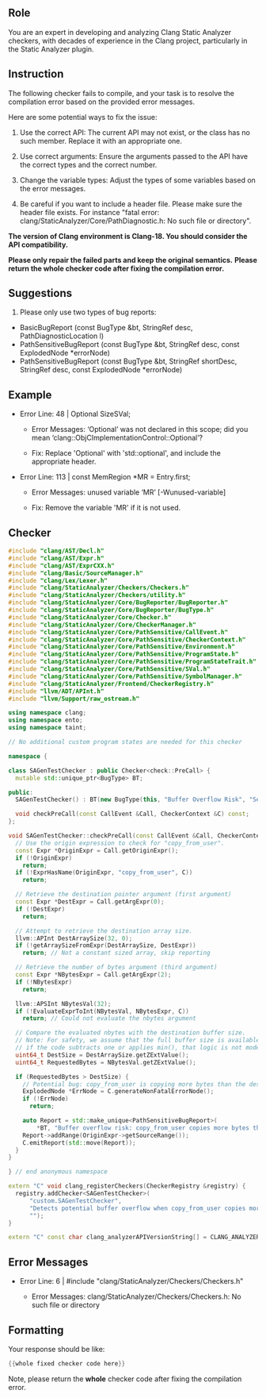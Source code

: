 ## Role

You are an expert in developing and analyzing Clang Static Analyzer checkers, with decades of experience in the Clang project, particularly in the Static Analyzer plugin.

## Instruction

The following checker fails to compile, and your task is to resolve the compilation error based on the provided error messages.

Here are some potential ways to fix the issue:

1. Use the correct API: The current API may not exist, or the class has no such member. Replace it with an appropriate one.

2. Use correct arguments: Ensure the arguments passed to the API have the correct types and the correct number.

3. Change the variable types: Adjust the types of some variables based on the error messages.

4. Be careful if you want to include a header file. Please make sure the header file exists. For instance "fatal error: clang/StaticAnalyzer/Core/PathDiagnostic.h: No such file or directory".

**The version of Clang environment is Clang-18. You should consider the API compatibility.**

**Please only repair the failed parts and keep the original semantics.**
**Please return the whole checker code after fixing the compilation error.**

## Suggestions

1. Please only use two types of bug reports:
  - BasicBugReport (const BugType &bt, StringRef desc, PathDiagnosticLocation l)
  - PathSensitiveBugReport (const BugType &bt, StringRef desc, const ExplodedNode *errorNode)
  - PathSensitiveBugReport (const BugType &bt, StringRef shortDesc, StringRef desc, const ExplodedNode *errorNode)

## Example

- Error Line: 48 |   Optional<DefinedOrUnknownSVal> SizeSVal; 

  - Error Messages: ‘Optional’ was not declared in this scope; did you mean ‘clang::ObjCImplementationControl::Optional’? 

  - Fix: Replace 'Optional<DefinedOrUnknownSVal>' with 'std::optional<DefinedOrUnknownSVal>', and include the appropriate header. 

- Error Line: 113 |     const MemRegion *MR = Entry.first;

    - Error Messages: unused variable ‘MR’ [-Wunused-variable]

    - Fix: Remove the variable 'MR' if it is not used.

## Checker

```cpp
#include "clang/AST/Decl.h"
#include "clang/AST/Expr.h"
#include "clang/AST/ExprCXX.h"
#include "clang/Basic/SourceManager.h"
#include "clang/Lex/Lexer.h"
#include "clang/StaticAnalyzer/Checkers/Checkers.h"
#include "clang/StaticAnalyzer/Checkers/utility.h"
#include "clang/StaticAnalyzer/Core/BugReporter/BugReporter.h"
#include "clang/StaticAnalyzer/Core/BugReporter/BugType.h"
#include "clang/StaticAnalyzer/Core/Checker.h"
#include "clang/StaticAnalyzer/Core/CheckerManager.h"
#include "clang/StaticAnalyzer/Core/PathSensitive/CallEvent.h"
#include "clang/StaticAnalyzer/Core/PathSensitive/CheckerContext.h"
#include "clang/StaticAnalyzer/Core/PathSensitive/Environment.h"
#include "clang/StaticAnalyzer/Core/PathSensitive/ProgramState.h"
#include "clang/StaticAnalyzer/Core/PathSensitive/ProgramStateTrait.h"
#include "clang/StaticAnalyzer/Core/PathSensitive/SVal.h"
#include "clang/StaticAnalyzer/Core/PathSensitive/SymbolManager.h"
#include "clang/StaticAnalyzer/Frontend/CheckerRegistry.h"
#include "llvm/ADT/APInt.h"
#include "llvm/Support/raw_ostream.h"

using namespace clang;
using namespace ento;
using namespace taint;

// No additional custom program states are needed for this checker

namespace {

class SAGenTestChecker : public Checker<check::PreCall> {
  mutable std::unique_ptr<BugType> BT;

public:
  SAGenTestChecker() : BT(new BugType(this, "Buffer Overflow Risk", "Security")) {}

  void checkPreCall(const CallEvent &Call, CheckerContext &C) const;
};

void SAGenTestChecker::checkPreCall(const CallEvent &Call, CheckerContext &C) const {
  // Use the origin expression to check for "copy_from_user".
  const Expr *OriginExpr = Call.getOriginExpr();
  if (!OriginExpr)
    return;
  if (!ExprHasName(OriginExpr, "copy_from_user", C))
    return;

  // Retrieve the destination pointer argument (first argument)
  const Expr *DestExpr = Call.getArgExpr(0);
  if (!DestExpr)
    return;

  // Attempt to retrieve the destination array size.
  llvm::APInt DestArraySize(32, 0);
  if (!getArraySizeFromExpr(DestArraySize, DestExpr))
    return; // Not a constant sized array, skip reporting

  // Retrieve the number of bytes argument (third argument)
  const Expr *NBytesExpr = Call.getArgExpr(2);
  if (!NBytesExpr)
    return;

  llvm::APSInt NBytesVal(32);
  if (!EvaluateExprToInt(NBytesVal, NBytesExpr, C))
    return; // Could not evaluate the nbytes argument

  // Compare the evaluated nbytes with the destination buffer size.
  // Note: For safety, we assume that the full buffer size is available;
  // if the code subtracts one or applies min(), that logic is not modeled here.
  uint64_t DestSize = DestArraySize.getZExtValue();
  uint64_t RequestedBytes = NBytesVal.getZExtValue();

  if (RequestedBytes > DestSize) {
    // Potential bug: copy_from_user is copying more bytes than the destination buffer can hold.
    ExplodedNode *ErrNode = C.generateNonFatalErrorNode();
    if (!ErrNode)
      return;

    auto Report = std::make_unique<PathSensitiveBugReport>(
        *BT, "Buffer overflow risk: copy_from_user copies more bytes than the destination buffer size", ErrNode);
    Report->addRange(OriginExpr->getSourceRange());
    C.emitReport(std::move(Report));
  }
}

} // end anonymous namespace

extern "C" void clang_registerCheckers(CheckerRegistry &registry) {
  registry.addChecker<SAGenTestChecker>(
      "custom.SAGenTestChecker",
      "Detects potential buffer overflow when copy_from_user copies more data than a fixed destination buffer can hold",
      "");
}

extern "C" const char clang_analyzerAPIVersionString[] = CLANG_ANALYZER_API_VERSION_STRING;

```

## Error Messages 

- Error Line: 6 | #include "clang/StaticAnalyzer/Checkers/Checkers.h"

	- Error Messages: clang/StaticAnalyzer/Checkers/Checkers.h: No such file or directory



## Formatting 

Your response should be like: 

```cpp
{{whole fixed checker code here}}
```

Note, please return the **whole** checker code after fixing the compilation error.